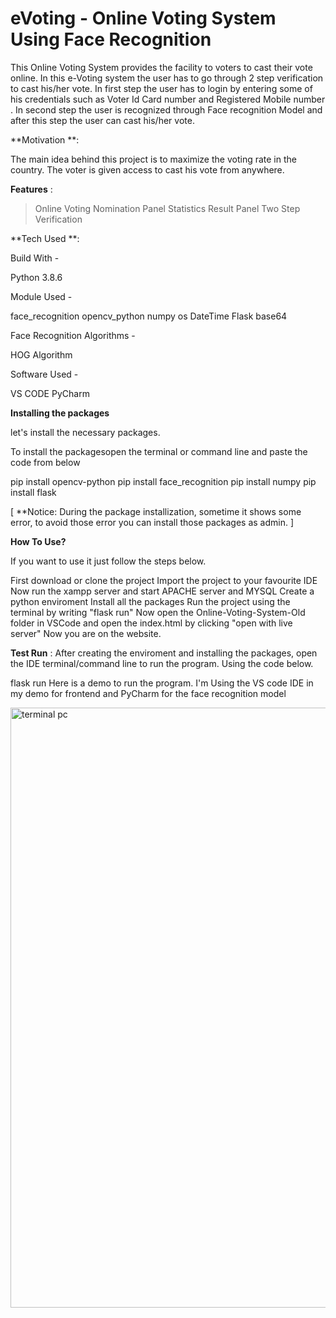 # eVoting - Online Voting System Using Face Recognition
This Online Voting System provides the facility to voters to cast their vote online. In this e-Voting system the user has to go through 2 step verification to cast his/her vote. In first step the user has to login by entering some of his credentials such as Voter Id Card number and Registered Mobile number . In second step the user is recognized through Face recognition Model and after this step the user can cast his/her vote.

**Motivation **:

The main idea behind this project is to maximize the voting rate in the country. The voter is given access to cast his vote from anywhere. 

**Features** :

>Online Voting
>Nomination Panel
>Statistics Result Panel
>Two Step Verification

**Tech Used **:

Build With -

Python 3.8.6

Module Used -

face_recognition
opencv_python
numpy
os
DateTime
Flask
base64

Face Recognition Algorithms -

HOG Algorithm

Software Used -

VS CODE
PyCharm

**Installing the packages**

let's install the necessary packages.

To install the packagesopen the terminal or command line and paste the code from below

pip install opencv-python
pip install face_recognition
pip install numpy
pip install flask

[ **Notice: During the package installization, sometime it shows some error, to avoid those error you can install those packages as admin. ]


**How To Use?**

If you want to use it just follow the steps below.

First download or clone the project
Import the project to your favourite IDE
Now run the xampp server and start APACHE server and MYSQL
Create a python enviroment
Install all the packages
Run the project using the terminal by writing "flask run"
Now open the Online-Voting-System-Old folder in VSCode and open the index.html by clicking "open with live server"
Now you are on the website.

**Test Run** :
After creating the enviroment and installing the packages, open the IDE terminal/command line to run the program. Using the code below.

flask run
Here is a demo to run the program. I'm Using the VS code IDE in my demo for frontend and PyCharm for the face recognition model


<img width="960" alt="terminal pc" src="https://user-images.githubusercontent.com/104967233/170881674-f7dcfbd8-7145-4e58-86df-fb0ce25128d6.png">

